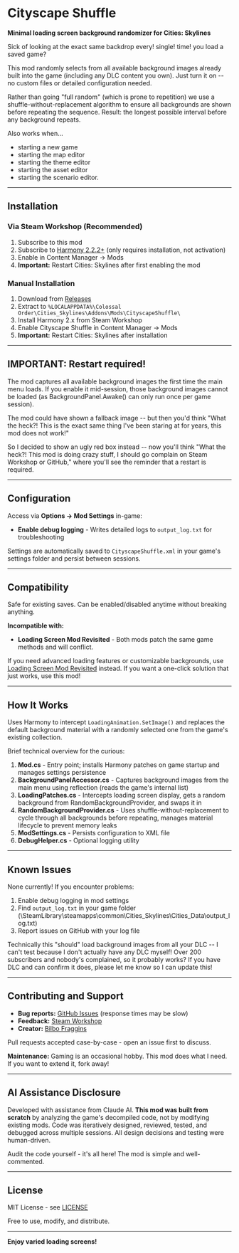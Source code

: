 # Cityscape Shuffle

**Minimal loading screen background randomizer for Cities: Skylines**

Sick of looking at the exact same backdrop every! single! time! you load a saved game?

This mod randomly selects from all available background images already built into the game (including any DLC content you own). Just turn it on -- no custom files or detailed configuration needed.

Rather than going "full random" (which is prone to repetition) we use a shuffle-without-replacement algorithm to ensure all backgrounds are shown before repeating the sequence. Result: the longest possible interval before any background repeats.

Also works when...
- starting a new game
- starting the map editor
- starting the theme editor
- starting the asset editor
- starting the scenario editor.

---

## Installation

### Via Steam Workshop (Recommended)
1. Subscribe to this mod
2. Subscribe to [Harmony 2.2.2+](https://steamcommunity.com/sharedfiles/filedetails/?id=2040656402) (only requires installation, not activation)
3. Enable in Content Manager → Mods
4. **Important:** Restart Cities: Skylines after first enabling the mod

### Manual Installation
1. Download from [Releases](https://github.com/Jeaudoir/Cityscape-Shuffle/releases)
2. Extract to `%LOCALAPPDATA%\Colossal Order\Cities_Skylines\Addons\Mods\CityscapeShuffle\`
3. Install Harmony 2.x from Steam Workshop
4. Enable Cityscape Shuffle in Content Manager → Mods
5. **Important:** Restart Cities: Skylines after installation

---

## IMPORTANT: Restart required!

The mod captures all available background images the first time the main menu loads. If you enable it mid-session, those background images cannot be loaded (as BackgroundPanel.Awake() can only run once per game session).

The mod could have shown a fallback image -- but then you'd think "What the heck?! This is the exact same thing I've been staring at for years, this mod does not work!"

So I decided to show an ugly red box instead -- now you'll think "What the heck?! This mod is doing crazy stuff, I should go complain on Steam Workshop or GitHub," where you'll see the reminder that a restart is required.

---

## Configuration

Access via **Options → Mod Settings** in-game:
- **Enable debug logging** - Writes detailed logs to `output_log.txt` for troubleshooting

Settings are automatically saved to `CityscapeShuffle.xml` in your game's settings folder and persist between sessions.

---

## Compatibility

Safe for existing saves. Can be enabled/disabled anytime without breaking anything.

**Incompatible with:**
- **Loading Screen Mod Revisited** - Both mods patch the same game methods and will conflict.

If you need advanced loading features or customizable backgrounds, use [Loading Screen Mod Revisited](https://steamcommunity.com/sharedfiles/filedetails/?id=2858591409) instead. If you want a one-click solution that just works, use this mod!

---

## How It Works

Uses Harmony to intercept `LoadingAnimation.SetImage()` and replaces the default background material with a randomly selected one from the game's existing collection.

Brief technical overview for the curious:

1. **Mod.cs** - Entry point; installs Harmony patches on game startup and manages settings persistence
2. **BackgroundPanelAccessor.cs** - Captures background images from the main menu using reflection (reads the game's internal list)
3. **LoadingPatches.cs** - Intercepts loading screen display, gets a random background from RandomBackgroundProvider, and swaps it in
4. **RandomBackgroundProvider.cs** - Uses shuffle-without-replacement to cycle through all backgrounds before repeating, manages material lifecycle to prevent memory leaks
5. **ModSettings.cs** - Persists configuration to XML file
6. **DebugHelper.cs** - Optional logging utility

---

## Known Issues

None currently! If you encounter problems:
1. Enable debug logging in mod settings
2. Find `output_log.txt` in your game folder (\SteamLibrary\steamapps\common\Cities_Skylines\Cities_Data\output_log.txt)
3. Report issues on GitHub with your log file

Technically this "should" load background images from all your DLC -- I can't test because I don't actually have any DLC myself! Over 200 subscribers and nobody's complained, so it probably works? If you have DLC and can confirm it does, please let me know so I can update this!

---

## Contributing and Support

- **Bug reports:** [GitHub Issues](https://github.com/Jeaudoir/Cityscape-Shuffle/issues) (response times may be slow)
- **Feedback:** [Steam Workshop](https://steamcommunity.com/sharedfiles/filedetails/?id=3571276458)
- **Creator:** [Bilbo Fraggins](https://steamcommunity.com/id/xd00d/myworkshopfiles/?appid=255710)

Pull requests accepted case-by-case - open an issue first to discuss.

**Maintenance:** Gaming is an occasional hobby. This mod does what I need. If you want to extend it, fork away!

---

## AI Assistance Disclosure

Developed with assistance from Claude AI. **This mod was built from scratch** by analyzing the game's decompiled code, not by modifying existing mods. Code was iteratively designed, reviewed, tested, and debugged across multiple sessions. All design decisions and testing were human-driven.

Audit the code yourself - it's all here! The mod is simple and well-commented.

---

## License

MIT License - see [LICENSE](LICENSE)

Free to use, modify, and distribute.

---

**Enjoy varied loading screens!**
